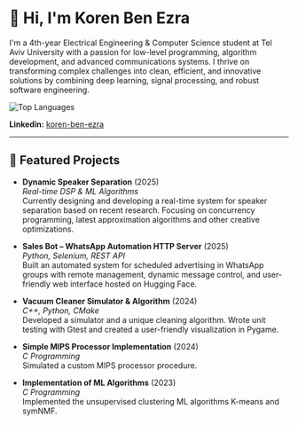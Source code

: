 # 👋 Hi, I'm Koren Ben Ezra

I'm a 4th-year Electrical Engineering & Computer Science student at Tel Aviv University with a passion for low-level programming, algorithm development, and advanced communications systems. I thrive on transforming complex challenges into clean, efficient, and innovative solutions by combining deep learning, signal processing, and robust software engineering.

![Top Languages](https://github-readme-stats.vercel.app/api/top-langs/?username=Koren-Ben-Ezra&layout=compact&theme=tokyonight)  

**Linkedin:** [koren-ben-ezra](https://www.linkedin.com/in/koren-ben-ezra/)  

---

## 🚀 Featured Projects

- **Dynamic Speaker Separation** (2025)  
  *Real-time DSP & ML Algorithms*  
  Currently designing and developing a real-time system for speaker separation based on recent research.
  Focusing on concurrency programming, latest approximation algorithms and other creative optimizations.

- **Sales Bot – WhatsApp Automation HTTP Server** (2025)  
  *Python, Selenium, REST API*  
  Built an automated system for scheduled advertising in WhatsApp groups with remote management, dynamic message control, and user-friendly web interface hosted on Hugging Face.

- **Vacuum Cleaner Simulator & Algorithm** (2024)  
  *C++, Python, CMake*  
  Developed a simulator and a unique cleaning algorithm.  Wrote unit testing with Gtest and created a user-friendly visualization in Pygame.

- **Simple MIPS Processor Implementation** (2024)  
  *C Programming*  
  Simulated a custom MIPS processor procedure.
  
- **Implementation of ML Algorithms** (2023)  
  *C Programming*  
  Implemented the unsupervised clustering ML algorithms K-means and symNMF.
